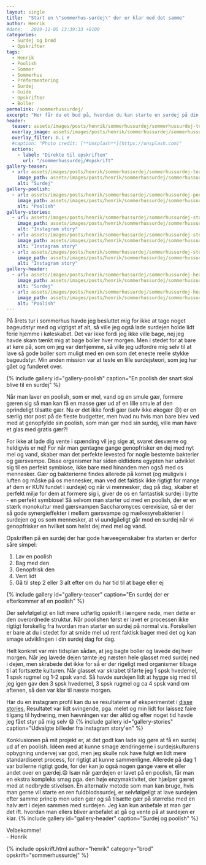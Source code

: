 ```yaml
---
layout: single
title:  "Start en \"sommerhus-surdej\" der er klar med det samme"
author: Henrik
#date:   2019-11-05 13:39:33 +0100
categories:  
  - Surdej og brød
  - Opskrifter
tags: 
  - Henrik
  - Poolish
  - Sommer
  - Sommerhus
  - Prefermentering
  - Surdej 
  - Guide
  - Opskrifter
  - Boller
permalink: /sommerhussurdej/
excerpt: "Her får du et bud på, hvordan du kan starte en surdej på din sommerhustur og bage med den lige fra starten. Det er også et trick du kan bruge hvis du endnu ikke har en surdej."
header:
  teaser: assets/images/posts/henrik/sommerhussurdej/sommerhussurdej-teaser.jpg
  overlay_image: assets/images/posts/henrik/sommerhussurdej/sommerhussurdej-header.jpg
  overlay_filter: 0.1 # 
  #caption: "Photo credit: [**Unsplash**](https://unsplash.com)"
  actions:
    - label: "Direkte til opskriften"
      url: "/sommerhussurdej/#opskrift"
gallery-teaser:
  - url: assets/images/posts/henrik/sommerhussurdej/sommerhussurdej-teaser.jpg
    image_path: assets/images/posts/henrik/sommerhussurdej/sommerhussurdej-teaser.jpg
    alt: "Surdej"
gallery-poolish:
  - url: assets/images/posts/henrik/sommerhussurdej/sommerhussurdej-poolish.jpg
    image_path: assets/images/posts/henrik/sommerhussurdej/sommerhussurdej-poolish.jpg
    alt: "Poolish"
gallery-stories:
  - url: assets/images/posts/henrik/sommerhussurdej/sommerhussurdej-story-1.jpg
    image_path: assets/images/posts/henrik/sommerhussurdej/sommerhussurdej-story-1.jpg
    alt: "Instagram story"
  - url: assets/images/posts/henrik/sommerhussurdej/sommerhussurdej-story-2.jpg
    image_path: assets/images/posts/henrik/sommerhussurdej/sommerhussurdej-story-2.jpg
    alt: "Instagram story"
  - url: assets/images/posts/henrik/sommerhussurdej/sommerhussurdej-story-3.jpg
    image_path: assets/images/posts/henrik/sommerhussurdej/sommerhussurdej-story-3.jpg
    alt: "Instagram story"
gallery-header:
  - url: assets/images/posts/henrik/sommerhussurdej/sommerhussurdej-header.jpg
    image_path: assets/images/posts/henrik/sommerhussurdej/sommerhussurdej-header.jpg
    alt: "Surdej"
  - url: assets/images/posts/henrik/sommerhussurdej/sommerhussurdej-header-poolish.jpg
    image_path: assets/images/posts/henrik/sommerhussurdej/sommerhussurdej-header-poolish.jpg
    alt: "Poolish"
---
```




På årets tur i sommerhus havde jeg besluttet mig for ikke at tage noget bageudstyr med og vigtigst af alt, så ville jeg også lade surdejen holde lidt ferie hjemme i køleskabet. Det var ikke fordi jeg ikke ville bage, nej jeg havde skam tænkt mig at bage boller hver morgen. Men i stedet for at bare at køre på, som om jeg var derhjemme, så ville jeg udfordre mig selv til at lave så gode boller som muligt med en ovn som det eneste reelle stykke bageudstyr. Min anden mission var at teste en lille surdejsteori, som jeg har gået og funderet over. 

{% include gallery id="gallery-poolish"  caption="En poolish der snart skal blive til en surdej" %}


Når man laver en poolish, som er mel, vand og en smule gær, formere gæren sig så man kan få en masse gær ud af en lille smule af den oprindeligt tilsatte gær. Nu er det ikke fordi gær (selv ikke økogær :wink:) er en særlig stor post på de fleste budgetter, men hvad nu hvis man bare blev ved med at genopfylde sin poolish, som man gør med sin surdej, ville man have et glas med gratis gær?! 

For ikke at lade dig vente i spænding vil jeg sige at, svaret desværre og heldigvis er nej! For når man gentagne gange genopfrisker en dej med nyt mel og vand, skaber man det perfekte levested for nogle bestemte bakterier og gærsvampe. Disse organismer har siden oldtidens egypten har udviklet sig til en perfekt symbiose, ikke bare med hinanden men også med os mennesker. Gær og bakterierne findes allerede på kornet (og muligvis i luften og måske på os mennesker, man ved det faktisk ikke rigtigt for mange af dem er KUN fundet i surdeje) og når vi mennesker, dag på dag, skaber et perfekt miljø for dem at formere sig i, giver de os en fantastisk surdej i bytte - en perfekt symbiose! 
Så selvom man starter ud med en poolish, der er en stærk monokultur med gærsvampen Saccharomyces cerevisiae, så er der så gode synergieffekter i mellem gærsvampe og mælkesyrebakterier i surdejen og os som mennesker, at vi uundgåeligt går mod en surdej når vi genopfrisker en hvilket som helst dej med mel og vand. 

Opskriften på en surdej der har gode hæveegenskaber fra starten er derfor såre simpel:
1. Lav en poolish 
2. Bag med den
3. Genopfrisk den
4. Vent lidt
5. Gå til step 2 eller 3 alt efter om du har tid til at bage eller ej

{% include gallery id="gallery-teaser"  caption="En surdej der er efterkommer af en poolish" %}

Der selvfølgeligt en lidt mere udførlig opskrift i længere nede, men dette er den overordnede struktur. 
Når poolishen først er lavet er processen ikke rigtigt forskellig fra hvordan man starter en surdej på normal vis. Forskellen er bare at du i stedet for at smide mel ud rent faktisk bager med det og kan smage udviklingen i din surdej dag for dag. 

Helt konkret var min tidsplan sådan, at jeg bagte boller og lavede dej hver morgen. Når jeg lavede dejen tømte jeg næsten hele glasset med surdej ned i dejen, men skrabede det ikke for så er der rigeligt med organismer tilbage til at fortsætte kulturen. Når glasset var skrabet tilførte jeg 1 spsk hvedemel, 1 spsk rugmel og 1-2 spsk vand. Så havde surdejen lidt at hygge sig med til jeg igen gav den 3 spsk hvedemel, 3 spsk rugmel og ca 4 spsk vand om aftenen, så den var klar til næste morgen.

Har du en instagram profil kan du se resultaterne af eksperimentet i [disse stories.](https://www.instagram.com/stories/highlights/17863385995910085/)
Resultatet var lidt svingende, pga. melet og min lidt for laissez faire tilgang til hydrering, men hævningen var der altid og efter noget tid havde jeg fået styr på mig selv :smile: 
{% include gallery id="gallery-stories"  caption="Udvalgte billeder fra instagram story'en" %}

Konklusionen på mit projekt er, at det godt kan lade sig gøre at få en surdej ud af en poolish. Idéen med at kunne smage ændringerne i surdejskulturens opbygning undervej var god, men jeg skulle nok have fulgt en lidt mere standardiseret process, for rigtigt at kunne sammenligne. Allerede på dag 1 var bollerne rigtigt gode, for der kan jo også nogen gange være et eller andet over en gærdej.:smile:  Især når gærdejen er lavet på en poolish, får man en ekstra kompleks smag pga. den høje enzymaktivitet, der hjælper gæret med at nedbryde stivelsen. En alternativ metode som man kan bruge, hvis man gerne vil starte en ren fuldblodssurdej, er selvfølgeligt at lave surdejen efter samme princip men uden gær og så tilsætte gær på størrelse med en halv ært i dejen sammen med surdejen. Jeg kan kun anbefale at man gør det ift. hvordan man ellers bliver anbefalet at gå og vente på at surdejen er klar.
{% include gallery id="gallery-header"  caption="Surdej og poolish" %}

Velbekomme!  
\- Henrik 

{% include opskrift.html author="henrik" category="brod" opskrift="sommerhussurdej" %}
